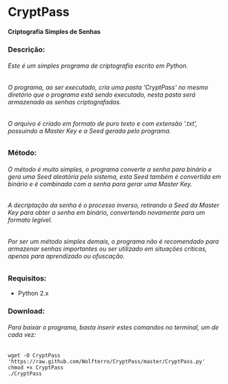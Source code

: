 # CryptPass

#### Criptografia Simples de Senhas

### Descrição:

###### Este é um simples programa de criptografia escrito em Python.
###### O programa, ao ser executado, cria uma pasta 'CryptPass' no mesmo diretório que o programa está sendo executado, nesta pasta será armazenada as senhas criptografadas.
###### O arquivo é criado em formato de puro texto e com extensão '.txt', possuindo a Master Key e a Seed gerada pelo programa.

### Método:

###### O método é muito simples, o programa converte a senha para binário e gera uma Seed aleatória pelo sistema, esta Seed também é convertida em binário e é combinada com a senha para gerar uma Master Key.
###### A decriptação da senha é o processo inverso, retirando a Seed da Master Key para obter a senha em binário, convertendo novamente para um formato legível.
###### Por ser um método simples demais, o programa não é recomendado para armazenar senhas importantes ou ser utilizado em situações críticas, apenas para aprendizado ou ofuscação.

### Requisitos:
 - Python 2.x

### Download:

###### Para baixar o programa, basta inserir estes comandos no terminal, um de cada vez:

    wget -O CryptPass 'https://raw.github.com/Wolfterro/CryptPass/master/CryptPass.py'
    chmod +x CryptPass
    ./CryptPass
